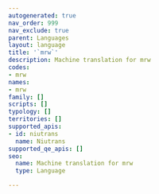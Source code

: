 ```yaml
---
autogenerated: true
nav_order: 999
nav_exclude: true
parent: Languages
layout: language
title: '`mrw`'
description: Machine translation for mrw
codes:
- mrw
names:
- mrw
family: []
scripts: []
typology: []
territories: []
supported_apis:
- id: niutrans
  name: Niutrans
supported_qe_apis: []
seo:
  name: Machine translation for mrw
  type: Language

---
```


